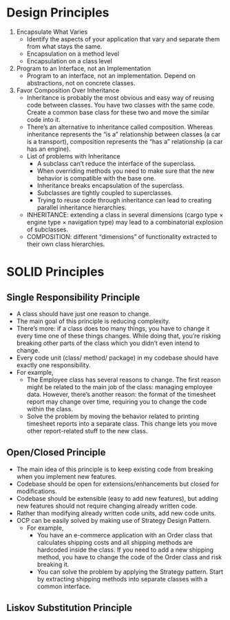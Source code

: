 # Design Principles

1. Encapsulate What Varies
    - Identify the aspects of your application that vary and separate them from what stays the same.
    - Encapsulation on a method level
    - Encapsulation on a class level
2. Program to an Interface, not an Implementation
    - Program to an interface, not an implementation. Depend on abstractions, not on concrete classes.
3. Favor Composition Over Inheritance
    - Inheritance is probably the most obvious and easy way of reusing code between classes. You have two classes with
      the same code. Create a common base class for these two and move the similar code into it.
    - There’s an alternative to inheritance called composition. Whereas inheritance represents the “is a” relationship
      between classes (a car is a transport), composition represents the “has a” relationship (a car has an engine).
    - List of problems with Inheritance
        - A subclass can’t reduce the interface of the superclass.
        - When overriding methods you need to make sure that the new behavior is compatible with the base one.
        - Inheritance breaks encapsulation of the superclass.
        - Subclasses are tightly coupled to superclasses.
        - Trying to reuse code through inheritance can lead to creating parallel inheritance hierarchies.
    - INHERITANCE: extending a class in several dimensions (cargo type × engine type × navigation type) may lead to a
      combinatorial explosion of subclasses.
    - COMPOSITION: different “dimensions” of functionality extracted to their own class hierarchies.

# SOLID Principles

## Single Responsibility Principle

- A class should have just one reason to change.
- The main goal of this principle is reducing complexity.
- There’s more: if a class does too many things, you have to change it every time one of these things changes. While
  doing that, you’re risking breaking other parts of the class which you didn’t even intend to change.
- Every code unit (class/ method/ package) in my codebase should have exactly one responsibility.
- For example,
    - The Employee class has several reasons to change. The first reason might be related to the main job of
      the class: managing employee data. However, there’s another reason: the format of the timesheet report may change
      over time, requiring you to change the code within the class.
    - Solve the problem by moving the behavior related to printing timesheet reports into a separate class. This change
      lets you move other report-related stuff to the new class.

## Open/Closed Principle

- The main idea of this principle is to keep existing code from breaking when you implement new features.
- Codebase should be open for extensions/enhancements but closed for modifications.
- Codebase should be extensible (easy to add new features), but adding new features should not require changing already
  written code.
- Rather than modifying already written code units, add new code units.
- OCP can be easily solved by making use of Strategy Design Pattern.
    - For example,
        - You have an e-commerce application with an Order class that calculates shipping costs and all
          shipping methods are hardcoded inside the class. If you need to add a new shipping method, you have to change
          the code of the Order class and risk breaking it.
        - You can solve the problem by applying the Strategy pattern. Start by extracting shipping methods into separate
          classes with a common interface.

## Liskov Substitution Principle